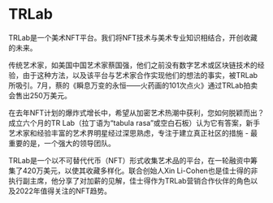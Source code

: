 # TRLab

TRLab是一个美术NFT平台。我们将NFT技术与美术专业知识相结合，开创收藏的未来。

传统艺术家，如美国中国艺术家蔡国强，他们之前没有数字艺术或区块链技术的经验，由于这种方法，以及该平台与艺术家合作实现他们的想法的事实，被TRLab所吸引。7月，蔡的《瞬息万变的永恒——火药画的101次点火》通过TRLab拍卖会售出250万美元。

在去年NFT计划的爆炸式增长中，希望从加密艺术热潮中获利，您如何脱颖而出？成立六个月的TR Lab（拉丁语为“tabula rasa”或空白石板）认为它有答案，新手艺术家和经验丰富的艺术界明星经过深思熟虑，专注于建立真正社区的措施 - 最重要的是，一个强大的领导团队。

TRLab是一个以不可替代代币（NFT）形式收集艺术品的平台，在一轮融资中筹集了420万美元，以使其收藏多样化。联合创始人Xin Li-Cohen也是佳士得的非执行副主席，他分享了对加薪的见解，佳士得作为TRLab营销合作伙伴的角色以及2022年值得关注的NFT趋势。
